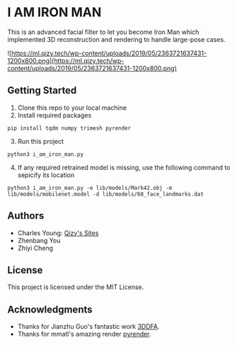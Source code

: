 # I AM IRON MAN

This is an advanced facial filter to let you become Iron Man which implemented 3D reconstruction and rendering to handle large-pose cases.

![https://ml.qizy.tech/wp-content/uploads/2019/05/2363721637431-1200x800.png](https://ml.qizy.tech/wp-content/uploads/2019/05/2363721637431-1200x800.png)

## Getting Started

1. Clone this repo to your local machine
2. Install required packages

```shell
pip install tqdm numpy trimesh pyrender
```

3. Run this project

```shell
python3 i_am_iron_man.py
```

4. If any required retrained model is missing, use the following command to sepicify its location

``` shell
python3 i_am_iron_man.py -e lib/models/Mark42.obj -m lib/models/mobilenet.model -d lib/models/68_face_landmarks.dat
```



## Authors

* Charles Young: [Qizy's Sites](https://qizy.tech/)
* Zhenbang You
* Zhiyi Cheng

## License

This project is licensed under the MIT License.

## Acknowledgments

* Thanks for Jianzhu Guo's fantastic work [3DDFA](https://github.com/cleardusk/3DDFA).
* Thanks for mmatl's amazing render [pyrender](https://github.com/mmatl/pyrender).


